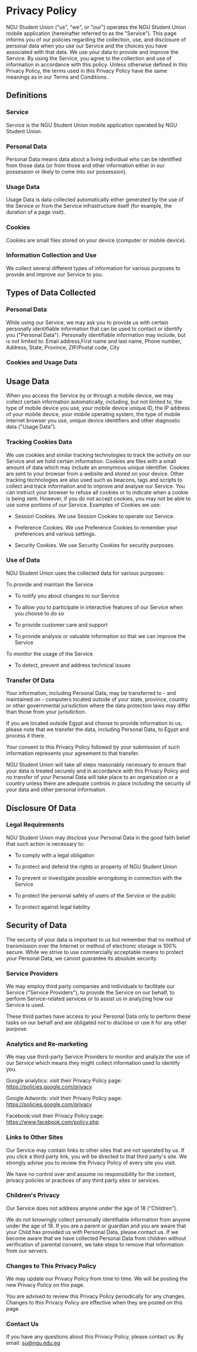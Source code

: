 # Privacy Policy

NGU Student Union ("us", "we", or "our") operates the NGU Student Union mobile application
            (hereinafter referred to as the "Service"). This page informs you of
            our policies regarding the collection, use, and disclosure of
            personal data when you use our Service and the choices you have
            associated with that data. We use your data to provide and
            improve the Service. By using the Service, you agree to the
            collection and use of information in accordance with this policy.
            Unless otherwise defined in this Privacy Policy, the terms used in
            this Privacy Policy have the same meanings as in our Terms and
            Conditions.

## Definitions


### Service
Service is the NGU Student Union mobile application operated by NGU Student Union.


### Personal Data
Personal Data means data about a living individual who can be
            identified from those data (or from those and other information
            either in our possession or likely to come into our possession).

### Usage Data
Usage Data is data collected automatically either generated by the
            use of the Service or from the Service infrastructure itself (for
            example, the duration of a page visit).
            
### Cookies
Cookies are small files stored on your device (computer or mobile
            device).
      
### Information Collection and Use
      
We collect several different types of information for various
            purposes to provide and improve our Service to you.
            
## Types of Data Collected
### Personal Data
While using our Service, we may ask you to provide us with certain
            personally identifiable information that can be used to contact or
            identify you ("Personal Data"). Personally identifiable information
            may include, but is not limited to: Email address,First name and last name, Phone number, Address, State, Province, ZIP/Postal code, City
 
### Cookies and Usage Data
## Usage Data

When you access the Service by or through a mobile device, we may
            collect certain information automatically, including, but not
            limited to, the type of mobile device you use, your mobile device
            unique ID, the IP address of your mobile device, your mobile
            operating system, the type of mobile Internet browser you use,
            unique device identifiers and other diagnostic data ("Usage Data").
       
### Tracking Cookies Data
We use cookies and similar tracking technologies to track the
            activity on our Service and we hold certain information. Cookies are
            files with a small amount of data which may include an anonymous
            unique identifier. Cookies are sent to your browser from a website
            and stored on your device. Other tracking technologies are also used
            such as beacons, tags and scripts to collect and track information
            and to improve and analyse our Service. You can instruct your
            browser to refuse all cookies or to indicate when a cookie is being
            sent. However, if you do not accept cookies, you may not be able to
            use some portions of our Service. Examples of Cookies we use:

- Session Cookies. We use Session Cookies to operate our Service.

- Preference Cookies. We use Preference Cookies to remember your
            preferences and various settings.

- Security Cookies. We use Security Cookies for security purposes.

### Use of Data

   
NGU Student Union uses the collected data for various purposes:

To provide and maintain the Service

- To notify you about changes to our Service

- To allow you to participate in interactive features of our Service
            when you choose to do so

- To provide customer care and support

- To provide analysis or valuable information so that we can improve
            the Service

To monitor the usage of the Service

- To detect, prevent and address technical issues


### Transfer Of Data
Your information, including Personal Data, may be transferred to -
            and maintained on - computers located outside of your state,
            province, country or other governmental jurisdiction where the data
            protection laws may differ than those from your jurisdiction.


If you are located outside Egypt and choose to provide information
            to us, please note that we transfer the data, including Personal
            Data, to Egypt and process it there.

Your consent to this Privacy Policy followed by your submission of
            such information represents your agreement to that transfer.

NGU Student Union will take all steps reasonably necessary to ensure that your
            data is treated securely and in accordance with this Privacy Policy
            and no transfer of your Personal Data will take place to an
            organization or a country unless there are adequate controls in
            place including the security of your data and other personal
            information.
## Disclosure Of Data
### Legal Requirements
 
NGU Student Union may disclose your Personal Data in the good faith belief that
            such action is necessary to:

- To comply with a legal obligation</Text>

- To protect and defend the rights or property of NGU Student Union

- To prevent or investigate possible wrongdoing in connection with
            the Service

- To protect the personal safety of users of the Service or the
            public

- To protect against legal liability</Text>

## Security of Data

The security of your data is important to us but remember that no
            method of transmission over the Internet or method of electronic
            storage is 100% secure. While we strive to use commercially
            acceptable means to protect your Personal Data, we cannot guarantee
            its absolute security.
            
### Service Providers</Text>

We may employ third party companies and individuals to facilitate
            our Service ("Service Providers"), to provide the Service on our
            behalf, to perform Service-related services or to assist us in
            analyzing how our Service is used.

These third parties have access to your Personal Data only to
            perform these tasks on our behalf and are obligated not to disclose
            or use it for any other purpose.
            
### Analytics and Re-marketing

We may use third-party Service Providers to monitor and analyze the
            use of our Service which means they might collect information used
            to identify you.

Google analytics: visit their Privacy Policy page:
            https://policies.google.com/privacy

Google Adwords: visit their Privacy Policy page:
            https://policies.google.com/privacy

Facebook:visit their Privacy Policy page:
            https://www.facebook.com/policy.php

### Links to Other Sites

Our Service may contain links to other sites that are not operated
            by us. If you click a third party link, you will be directed to that
            third party's site. We strongly advise you to review the Privacy
            Policy of every site you visit.

We have no control over and assume no responsibility for the
            content, privacy policies or practices of any third party sites or
            services.
            
### Children's Privacy
Our Service does not address anyone under the age of 18
            ("Children").


We do not knowingly collect personally identifiable information from
            anyone under the age of 18. If you are a parent or guardian and you
            are aware that your Child has provided us with Personal Data, please
            contact us. If we become aware that we have collected Personal Data
            from children without verification of parental consent, we take
            steps to remove that information from our servers.


### Changes to This Privacy Policy
We may update our Privacy Policy from time to time. We will be
            posting the new Privacy Policy on this page.
        
You are advised to review this Privacy Policy periodically for any
            changes. Changes to this Privacy Policy are effective when they are
            posted on this page.

### Contact Us

If you have any questions about this Privacy Policy, please contact
            us: By email: su@ngu.edu.eg

